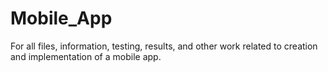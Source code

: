 # Mobile_App
For all files, information, testing, results, and other work related to creation and implementation of a mobile app.
